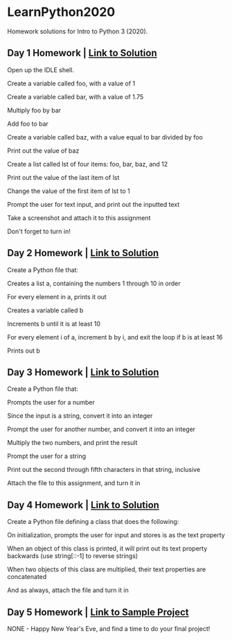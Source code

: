# LearnPython2020
Homework solutions for Intro to Python 3 (2020).

## Day 1 Homework | [Link to Solution](https://github.com/LearnPython-3/LearnPython2020/blob/main/day1_sol.png)
Open up the IDLE shell.

Create a variable called foo, with a value of 1

Create a variable called bar, with a value of 1.75

Multiply foo by bar

Add foo to bar

Create a variable called baz, with a value equal to bar divided by foo

Print out the value of baz

Create a list called lst of four items: foo, bar, baz, and 12

Print out the value of the last item of lst

Change the value of the first item of lst to 1

Prompt the user for text input, and print out the inputted text

Take a screenshot and attach it to this assignment

Don't forget to turn in!

## Day 2 Homework | [Link to Solution](https://github.com/LearnPython-3/LearnPython2020/blob/main/day2_sol.py)

Create a Python file that:

Creates a list a, containing the numbers 1 through 10 in order

For every element in a, prints it out

Creates a variable called b

Increments b until it is at least 10

For every element i of a, increment b by i, and exit the loop if b is at least 16

Prints out b

## Day 3 Homework | [Link to Solution](https://github.com/LearnPython-3/LearnPython2020/blob/main/day3_sol.py)

Create a Python file that:

Prompts the user for a number

Since the input is a string, convert it into an integer

Prompt the user for another number, and convert it into an integer

Multiply the two numbers, and print the result

Prompt the user for a string

Print out the second through fifth characters in that string, inclusive

Attach the file to this assignment, and turn it in

## Day 4 Homework | [Link to Solution](https://github.com/LearnPython-3/LearnPython2020/blob/main/day4_sol.py)

Create a Python file defining a class that does the following:

On initialization, prompts the user for input and stores is as the text property

When an object of this class is printed, it will print out its text property backwards (use string[::-1] to reverse strings)

When two objects of this class are multiplied, their text properties are concatenated

And as always, attach the file and turn it in

## Day 5 Homework | [Link to Sample Project](https://github.com/LearnPython-3/LearnPython2020/blob/main/final_project_sample.py)

NONE - Happy New Year's Eve, and find a time to do your final project!
